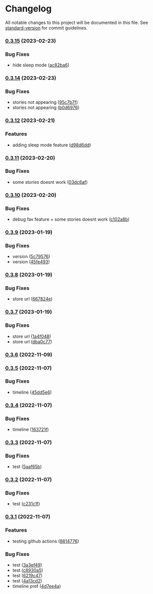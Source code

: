 # Changelog

All notable changes to this project will be documented in this file. See [standard-version](https://github.com/conventional-changelog/standard-version) for commit guidelines.

### [0.3.15](https://github.com/Cyri1/bah/compare/0.3.14...0.3.15) (2023-02-23)


### Bug Fixes

* hide sleep mode ([ac82ba6](https://github.com/Cyri1/bah/commit/ac82ba60a486a0fe7e771866bed9a51b23c9fcaa))

### [0.3.14](https://github.com/Cyri1/bah/compare/0.3.12...0.3.14) (2023-02-23)


### Bug Fixes

* stories not appearing ([95c7b7f](https://github.com/Cyri1/bah/commit/95c7b7fb4e6555de3b6b9fa8299e7872b9653b19))
* stories not appearing ([b0d6976](https://github.com/Cyri1/bah/commit/b0d69769c649fa7bc9ff92ba85cb03f28cfe3bd8))

### [0.3.12](https://github.com/Cyri1/bah/compare/0.3.11...0.3.12) (2023-02-21)


### Features

* adding sleep mode feature ([d98d6dd](https://github.com/Cyri1/bah/commit/d98d6dd9069110edf0448061006e9d7e1016cb40))

### [0.3.11](https://github.com/Cyri1/bah/compare/0.3.10...0.3.11) (2023-02-20)


### Bug Fixes

* some stories doesnt work ([03dc6af](https://github.com/Cyri1/bah/commit/03dc6af298e1baacf36812adeee39702b3f3fc6f))

### [0.3.10](https://github.com/Cyri1/bah/compare/0.3.9...0.3.10) (2023-02-20)


### Bug Fixes

* debug fav feature + some stories doesnt work ([c102a8b](https://github.com/Cyri1/bah/commit/c102a8bd61b86e3045f205cd23614d4f8d494a9e))

### [0.3.9](https://github.com/Cyri1/bah/compare/0.3.8...0.3.9) (2023-01-19)


### Bug Fixes

* version ([5c79576](https://github.com/Cyri1/bah/commit/5c795765f75148c82a097b070dc9c6b4fc0424cb))
* version ([45fe493](https://github.com/Cyri1/bah/commit/45fe4935ab23c2fcb3e841ff7fd7f08e3b1538dd))

### [0.3.8](https://github.com/Cyri1/bah/compare/0.3.7...0.3.8) (2023-01-19)


### Bug Fixes

* store url ([667824e](https://github.com/Cyri1/bah/commit/667824e6c68e94d74b79e251fa59fe883f3fc687))

### [0.3.7](https://github.com/Cyri1/bah/compare/0.3.6...0.3.7) (2023-01-19)


### Bug Fixes

* store url ([1a4f048](https://github.com/Cyri1/bah/commit/1a4f0482eaa6feca2eea4c2c9acfecd530ea01d2))
* store url ([dba0c77](https://github.com/Cyri1/bah/commit/dba0c77ef004f379e051fc34fee887ae006ab1b7))

### [0.3.6](https://github.com/Cyri1/bah/compare/0.3.5...0.3.6) (2022-11-09)

### [0.3.5](https://github.com/Cyri1/bah/compare/0.3.4...0.3.5) (2022-11-07)


### Bug Fixes

* timeline ([45dd5e6](https://github.com/Cyri1/bah/commit/45dd5e60604786b4d433a8ae8dd4b846114e0ba2))

### [0.3.4](https://github.com/Cyri1/bah/compare/0.3.3...0.3.4) (2022-11-07)


### Bug Fixes

* timeline ([163721f](https://github.com/Cyri1/bah/commit/163721f332523f5e8fc8bcc7c421a1863ce974a6))

### [0.3.3](https://github.com/Cyri1/bah/compare/0.3.2...0.3.3) (2022-11-07)


### Bug Fixes

* test ([5aaf65b](https://github.com/Cyri1/bah/commit/5aaf65b806de8e49a21bd58e2545e9472a6ec1d3))

### [0.3.2](https://github.com/Cyri1/bah/compare/0.3.1...0.3.2) (2022-11-07)


### Bug Fixes

* test ([c231c1f](https://github.com/Cyri1/bah/commit/c231c1fa20ab033dcd18e163214d0a03608bd92e))

### [0.3.1](https://github.com/Cyri1/bah/compare/v0.2.1-beta...v0.3.1) (2022-11-07)


### Features

* testing github actions ([8814776](https://github.com/Cyri1/bah/commit/88147769b8174d24dc53870651fac31a604cfa91))


### Bug Fixes

* test ([3a3ef49](https://github.com/Cyri1/bah/commit/3a3ef49ae0f98cf35b94167e6608787292145d5b))
* test ([c8930a5](https://github.com/Cyri1/bah/commit/c8930a5f039f250a4a238daf4362c26504a57c1a))
* test ([6219c47](https://github.com/Cyri1/bah/commit/6219c478193a5afb2a3fa0ce69d7619aa1ce43fd))
* test ([4a13cd2](https://github.com/Cyri1/bah/commit/4a13cd21d5adbd0a639e762dccbc403ad8b860e2))
* timeline pref ([4d7ee4a](https://github.com/Cyri1/bah/commit/4d7ee4a1ac9b750cf89e6dc776ac73ce94e07d21))
